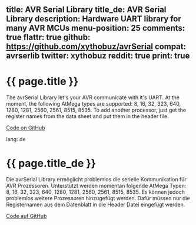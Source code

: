 title: AVR Serial Library
title_de: AVR Serial Library
description: Hardware UART library for many AVR MCUs
menu-position: 25
comments: true
flattr: true
github: https://github.com/xythobuz/avrSerial
compat: avrserlib
twitter: xythobuz
reddit: true
print: true
---

# {{ page.title }}

The avrSerial Library let's your AVR communicate with it's UART. At the moment, the following AtMega types are supported: 8, 16, 32, 323, 640, 1280, 1281, 2560, 2561, 8515, 8535. To add another processor, just get the register names from the data sheet and put them in the header file.

[Code on GitHub][1]

 [1]: https://github.com/xythobuz/avrSerial

lang: de

# {{ page.title_de }}

Die avrSerial Library ermöglicht problemlos die serielle Kommunikation für AVR Prozessoren. Unterstützt werden momentan folgende AtMega Typen: 8, 16, 32, 323, 640, 1280, 1281, 2560, 2561, 8515, 8535. Es können jedoch problemlos weitere Prozessoren hinzugefügt werden. Dafür müssen nur die Registernamen aus dem Datenblatt in die Header Datei eingefügt werden.

[Code auf GitHub][1]

 [1]: https://github.com/xythobuz/avrSerial